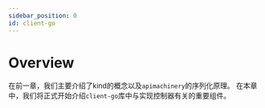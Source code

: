 ```yaml
---
sidebar_position: 0
id: client-go
---
```

# Overview

在前一章，我们主要介绍了kind的概念以及`apimachinery`的序列化原理。
在本章中，我们将正式开始介绍`client-go`库中与实现控制器有关的重要组件。